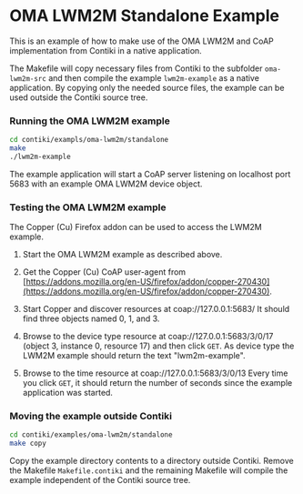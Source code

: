 OMA LWM2M Standalone Example
====================================

This is an example of how to make use of the OMA LWM2M and CoAP
implementation from Contiki in a native application.

The Makefile will copy necessary files from Contiki to the subfolder
```oma-lwm2m-src``` and then compile the example ```lwm2m-example```
as a native application. By copying only the needed source files,
the example can be used outside the Contiki source tree.

### Running the OMA LWM2M example

```bash
cd contiki/exampls/oma-lwm2m/standalone
make
./lwm2m-example
```

The example application will start a CoAP server listening on
localhost port 5683 with an example OMA LWM2M device object.


### Testing the OMA LWM2M example

The Copper (Cu) Firefox addon can be used to access the LWM2M example.

1. Start the OMA LWM2M example as described above.

2. Get the Copper (Cu) CoAP user-agent from
[https://addons.mozilla.org/en-US/firefox/addon/copper-270430](https://addons.mozilla.org/en-US/firefox/addon/copper-270430).

3. Start Copper and discover resources at coap://127.0.0.1:5683/
   It should find three objects named 0, 1, and 3.

4. Browse to the device type resource at coap://127.0.0.1:5683/3/0/17
   (object 3, instance 0, resource 17) and then click ```GET```.
   As device type the LWM2M example should return the text "lwm2m-example".

5. Browse to the time resource at coap://127.0.0.1:5683/3/0/13
   Every time you click ```GET```, it should return the number of seconds
   since the example application was started.

### Moving the example outside Contiki

```bash
cd contiki/examples/oma-lwm2m/standalone
make copy
```

Copy the example directory contents to a directory outside Contiki.
Remove the Makefile ```Makefile.contiki``` and the remaining Makefile
will compile the example independent of the Contiki source tree.
